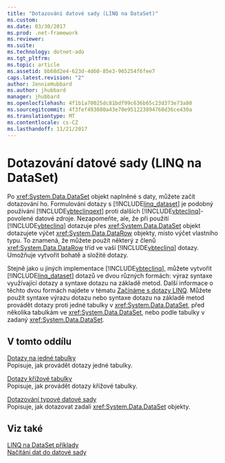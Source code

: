 ```yaml
---
title: "Dotazování datové sady (LINQ na DataSet)"
ms.custom: 
ms.date: 03/30/2017
ms.prod: .net-framework
ms.reviewer: 
ms.suite: 
ms.technology: dotnet-ado
ms.tgt_pltfrm: 
ms.topic: article
ms.assetid: bb68d2e4-623d-4d60-85e3-965254f6fee7
caps.latest.revision: "2"
author: JennieHubbard
ms.author: jhubbard
manager: jhubbard
ms.openlocfilehash: 4f1b1a70025dc81bdf99c636b65c23d373e73a80
ms.sourcegitcommit: 4f3fef493080a43e70e951223894768d36ce430a
ms.translationtype: MT
ms.contentlocale: cs-CZ
ms.lasthandoff: 11/21/2017
---
```

# <a name="querying-datasets-linq-to-dataset"></a>Dotazování datové sady (LINQ na DataSet)
Po <xref:System.Data.DataSet> objekt naplněné s daty, můžete začít dotazování ho. Formulování dotazy s [!INCLUDE[linq_dataset](../../../../includes/linq-dataset-md.md)] je podobný používání [!INCLUDE[vbteclinqext](../../../../includes/vbteclinqext-md.md)] proti dalších [!INCLUDE[vbteclinq](../../../../includes/vbteclinq-md.md)]-povolené datové zdroje. Nezapomeňte, ale, že při použití [!INCLUDE[vbteclinq](../../../../includes/vbteclinq-md.md)] dotazuje přes <xref:System.Data.DataSet> objekt dotazujete výčet <xref:System.Data.DataRow> objekty, místo výčet vlastního typu. To znamená, že můžete použít některý z členů <xref:System.Data.DataRow> tříd ve vaší [!INCLUDE[vbteclinq](../../../../includes/vbteclinq-md.md)] dotazy. Umožňuje vytvořit bohatě a složité dotazy.  
  
 Stejně jako u jiných implementace [!INCLUDE[vbteclinq](../../../../includes/vbteclinq-md.md)], můžete vytvořit [!INCLUDE[linq_dataset](../../../../includes/linq-dataset-md.md)] dotazů ve dvou různých formách: výraz syntaxe využívající dotazy a syntaxe dotazu na základě metod. Další informace o těchto dvou formách najdete v tématu [Začínáme s dotazy LINQ](http://msdn.microsoft.com/en-us/6cc9af04-950a-4cc3-83d4-2aeb4abe4de9). Můžete použít syntaxe výrazu dotazu nebo syntaxe dotazu na základě metod provádět dotazy proti jedné tabulky v <xref:System.Data.DataSet>, před několika tabulkám ve <xref:System.Data.DataSet>, nebo podle tabulky v zadaný <xref:System.Data.DataSet>.  
  
## <a name="in-this-section"></a>V tomto oddílu  
 [Dotazy na jedné tabulky](../../../../docs/framework/data/adonet/single-table-queries-linq-to-dataset.md)  
 Popisuje, jak provádět dotazy jedné tabulky.  
  
 [Dotazy křížové tabulky](../../../../docs/framework/data/adonet/cross-table-queries-linq-to-dataset.md)  
 Popisuje, jak provádět dotazy křížové tabulky.  
  
 [Dotazování typové datové sady](../../../../docs/framework/data/adonet/querying-typed-datasets.md)  
 Popisuje, jak dotazovat zadali <xref:System.Data.DataSet> objekty.  
  
## <a name="see-also"></a>Viz také  
 [LINQ na DataSet příklady](../../../../docs/framework/data/adonet/linq-to-dataset-examples.md)  
 [Načítání dat do datové sady](../../../../docs/framework/data/adonet/loading-data-into-a-dataset.md)
